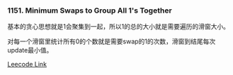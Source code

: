 ### 1151. Minimum Swaps to Group All 1's Together

基本的贪心思想就是1会聚集到一起，所以1的总的大小就是需要遍历的滑窗大小。

对每一个滑窗里统计所有0的个数就是需要swap的1的次数，滑窗到结尾每次update最小值。

[Leecode Link](https://leetcode.com/problems/minimum-swaps-to-group-all-1s-together/)
